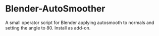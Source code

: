 # Blender-AutoSmoother
A small operator script for Blender applying autosmooth to normals and setting the angle to 80. Install as add-on.
